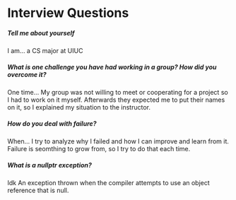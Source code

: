# Interview Questions

##### Tell me about yourself

I am...
a CS major at UIUC

##### What is one challenge you have had working in a group? How did you overcome it?
One time...
My group was not willing to meet or cooperating for a project so I had to work on it myself. Afterwards they expected me to put their names on it, so I explained my situation to the instructor.

##### How do you deal with failure?
When...
I try to analyze why I failed and how I can improve and learn from it. Failure is seomthing to grow from, so I try to do that each time.

##### What is a nullptr exception?
Idk
An exception thrown when the compiler attempts to use an object reference that is null.
